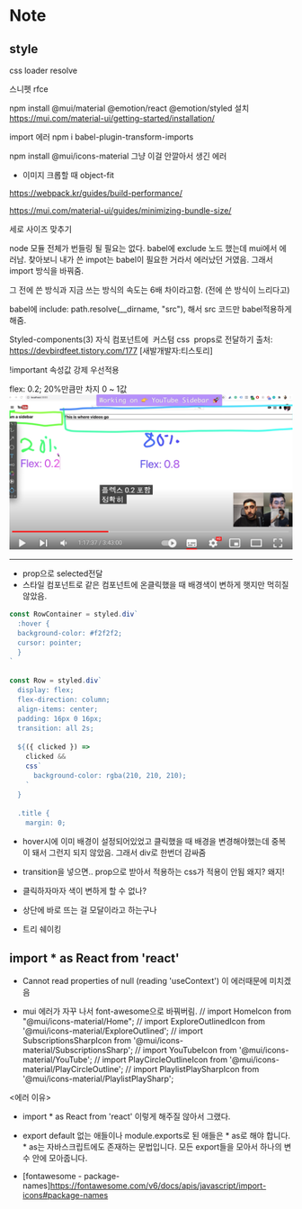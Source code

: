 # Note

## style

css loader
resolve

스니펫
rfce


npm install @mui/material @emotion/react @emotion/styled 설치
https://mui.com/material-ui/getting-started/installation/

import 에러
npm i babel-plugin-transform-imports

npm install @mui/icons-material 그냥 이걸 안깔아서 생긴 에러

- 이미지 크롭할 때
object-fit

https://webpack.kr/guides/build-performance/

https://mui.com/material-ui/guides/minimizing-bundle-size/

세로 사이즈 맞추기

node 모듈 전체가 번들링 될 필요는 없다.
babel에 exclude 노드 했는데 mui에서 에러남. 찾아보니 내가 쓴 impot는 babel이 필요한 거라서 에러났던 거였음. 그래서 import 방식을 바꿔줌.

그 전에 쓴 방식과 지금 쓰는 방식의 속도는 6배 차이라고함. (전에 쓴 방식이 느리다고)

babel에 include: path.resolve(__dirname, "src"), 해서 src 코드만 babel적용하게 해줌.


Styled-components(3) 자식 컴포넌트에  커스텀 css  props로 전달하기
출처: https://devbirdfeet.tistory.com/177 [새발개발자:티스토리]

!important 속성값 강제 우선적용

flex: 0.2; 20%만큼만 차지 0 ~ 1값  
<img src="./assets/readme_assets/220705-01.png" />


---
- prop으로 selected전달
- 스타일 컴포넌트로 같은 컴포넌트에 온클릭했을 때 배경색이 변하게 햇지만 먹히질 않았음.
```js
const RowContainer = styled.div`
  :hover {
  background-color: #f2f2f2;
  cursor: pointer;
  }
`

const Row = styled.div`
  display: flex;
  flex-direction: column;
  align-items: center;
  padding: 16px 0 16px;
  transition: all 2s;

  ${({ clicked }) =>
    clicked &&
    css`
      background-color: rgba(210, 210, 210);
    `
  }

  .title {
    margin: 0;
```
- hover시에 이미 배경이 설정되어있었고 클릭했을 때 배경을 변경해야했는데 중복이 돼서 그런지 되지 않았음. 그래서 div로 한번더 감싸줌

- transition을 넣으면.. prop으로 받아서 적용하는 css가 적용이 안됨 왜지? 왜지! 
- 클릭하자마자 색이 변하게 할 수 없나?

- 상단에 바로 뜨는 걸 모달이라고 하는구나

- 트리 쉐이킹


## import * as React from 'react'

- Cannot read properties of null (reading 'useContext') 이 에러때문에 미치겠음

- mui 에러가 자꾸 나서 font-awesome으로 바꿔버림.
// import HomeIcon from "@mui/icons-material/Home";
// import ExploreOutlinedIcon from '@mui/icons-material/ExploreOutlined';
// import SubscriptionsSharpIcon from '@mui/icons-material/SubscriptionsSharp';
// import YouTubeIcon from '@mui/icons-material/YouTube';
// import PlayCircleOutlineIcon from '@mui/icons-material/PlayCircleOutline';
// import PlaylistPlaySharpIcon from '@mui/icons-material/PlaylistPlaySharp';

<에러 이유>
- import * as React from 'react' 이렇게 해주질 않아서 그랬다.
- export default 없는 애들이나 module.exports로 된 애들은 * as로 해야 합니다. * as는 자바스크립트에도 존재하는 문법입니다. 모든 export들을 모아서 하나의 변수 안에 모아줍니다.

- [fontawesome - package-names]<https://fontawesome.com/v6/docs/apis/javascript/import-icons#package-names>
